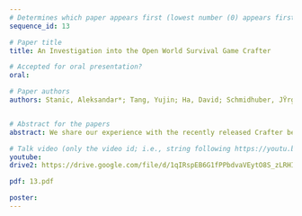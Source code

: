 ```yaml
---
# Determines which paper appears first (lowest number (0) appears first)
sequence_id: 13

# Paper title
title: An Investigation into the Open World Survival Game Crafter

# Accepted for oral presentation?
oral: 

# Paper authors
authors: Stanic, Aleksandar*; Tang, Yujin; Ha, David; Schmidhuber, JŸrgen 


# Abstract for the papers
abstract: We share our experience with the recently released Crafter benchmark, a 2D open world survival game. Crafter allows tractable investigation of novel agents and their generalization, exploration and long-term reasoning capabilities. We evaluate agents on the original Crafter environment, as well as on a newly introduced set of generalization environments, suitable for evaluating agents' robustness to unseen objects and fast-adaptation (meta-learning) capabilities. Through several experiments we provide a couple of critical insights that are of general interest for future work on Crafter. We find that- (1) Simple agents with tuned hyper-parameters outperform all previous agents. (2) Feedforward agents can unlock almost all achievements by relying on the inventory display. (3) Recurrent agents improve on feedforward ones, also without the inventory information. (4) All agents (including interpretable object-centric ones) fail to generalize to OOD objects. We will open-source our code.

# Talk video (only the video id; i.e., string following https://youtu.be/)
youtube: 
drive2: https://drive.google.com/file/d/1qIRspEB6G1fPPbdvaVEytO8S_zLRHIlf/view?usp=sharings

pdf: 13.pdf

poster:  
---
```

